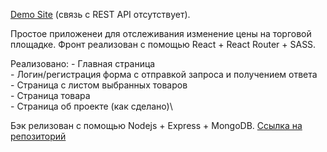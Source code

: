 [Demo Site](https://getthepricefront.web.app) (связь c REST API отсутствует).

Простое приложенеи для отслеживания изменение цены на торговой площадке. 
Фронт реализован с помощью React + React Router + SASS.

Реализовано:
    - Главная страница\
    - Логин/регистрация форма с отправкой запроса и получением ответа\
    - Страница с листом выбранных товаров\
    - Страница товара\
    - Страница об проекте (как сделано)\


Бэк релизован с помощью Nodejs + Express + MongoDB. [Ссылка на репозиторий](https://github.com/firstagon/get-the-price-node)
